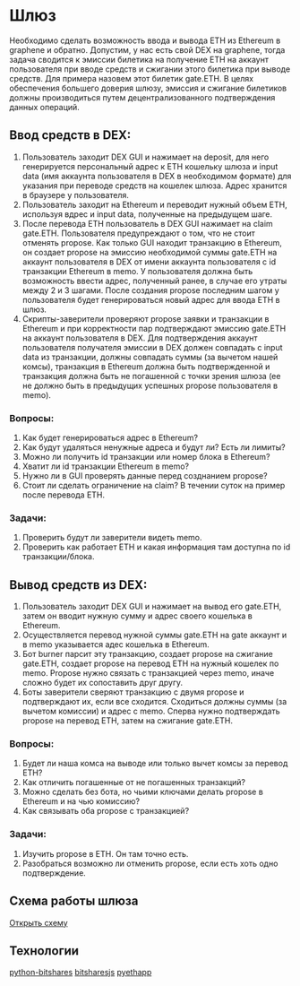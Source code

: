 # Шлюз
Необходимо сделать возможность ввода и вывода ETH из Ethereum в graphene и обратно. Допустим, у нас есть свой DEX на graphene, тогда задача сводится к эмиссии билетика на получение ETH на аккаунт пользователя при вводе средств и сжигании этого билетика при выводе средств. Для примера назовем этот билетик gate.ETH. В целях обеспечения большего доверия шлюзу, эмиссия и сжигание билетиков должны производиться путем децентрализованного подтверждения данных операций.

## Ввод средств в DEX:
1. Пользователь заходит DEX GUI и нажимает на deposit, для него генерируется персональный адрес к ETH кошельку шлюза и input data (имя аккаунта пользователя в DEX в необходимом формате) для указания при переводе средств на кошелек шлюза. Адрес хранится в браузере у пользователя.
2. Пользователь заходит на Ethereum и переводит нужный объем ETH, используя вдрес и input data, полученные на предыдущем шаге.
3. После перевода ETH пользователь в DEX GUI нажимает на claim gate.ETH. Пользователя предупреждают о том, что не стоит отменять propose. Как только GUI находит транзакцию в Ethereum, он создает propose на эмиссию необходимой суммы gate.ETH на аккаунт пользователя в DEX от имени аккаунта пользователя с id транзакции Ethereum в memo. У пользователя должна быть возможность ввести адрес, полученный ранее, в случае его утраты между 2 и 3 шагами. После создания propose последним шагом у пользователя будет генерироваться новый адрес для ввода ETH в шлюз.
4. Скрипты-заверители проверяют propose заявки и транзакции в Ethereum и при корректности пар подтверждают эмиссию gate.ETH на аккаунт пользователя в DEX. Для подтверждения аккаунт пользователя получателя эмиссии в DEX должен совпадать с input data из транзакции, должны совпадать суммы (за вычетом нашей комсы), транзакция в Ethereum должна быть подтвержденной и транзакция должна быть не погашенной с точки зрения шлюза (ее не должно быть в предыдущих успешных propose пользователя в memo).

### Вопросы:
1. Как будет генерироваться адрес в Ethereum?
2. Как будут удаляться ненужные адреса и будут ли? Есть ли лимиты?
3. Можно ли получить id транзакции или номер блока в Ethereum?
4. Хватит ли id транзакции Ethereum в memo?
5. Нужно ли в GUI проверять данные перед созднанием propose?
6. Стоит ли сделать ограничение на claim? В течении суток на пример после перевода ETH.

### Задачи:
1. Проверить будут ли заверители видеть memo.
2. Проверить как работает ETH и какая информация там доступна по id транзакции/блока.

## Вывод средств из DEX:
1. Пользователь заходит DEX GUI и нажимает на вывод его gate.ETH, затем он вводит нужную сумму и адрес своего кошелька в Ethereum.
2. Осуществляется перевод нужной суммы gate.ETH на gate аккаунт и в memo указывается адес кошелька в Ethereum.
3. Бот burner парсит эту транзакцию, создает propose на сжигание gate.ETH, создает propose на перевод ETH на нужный кошелек по memo. Propose нужно связать с транзакцией через memo, иначе сложно будет их сопоставить друг другу.
4. Боты заверители сверяют транзакцию с двумя propose и подтверждают их, если все сходится. Сходиться должны суммы (за вычетом комиссии) и адрес с memo. Сперва нужно подтверждать propose на перевод ETH, затем на сжигание gate.ETH.

### Вопросы:
1. Будет ли наша комса на выводе или только вычет комсы за перевод ETH?
2. Как отличить погашенные от не погашенных транзакций?
3. Можно сделать без бота, но чьими ключами делать propose в Ethereum и на чью комиссию?
4. Как связывать оба propose с транзакцией?

### Задачи:
1. Изучить propose в ETH. Он там точно есть.
2. Разобраться возможно ли отменить propose, если есть хоть одно подтверждение.

## Схема работы шлюза
[Открыть схему](https://www.draw.io/?lightbox=1&highlight=0000ff&edit=_blank&layers=1&nav=1&page=1&title=Gate.xml#Uhttps%3A%2F%2Fraw.githubusercontent.com%2Fu-transnet%2Fcodebase%2Fgate%2FGate%2520UTT%2520-%2520ETH%2FGate.xml)

## Технологии
[python-bitshares](https://github.com/xeroc/python-bitshares)
[bitsharesjs](https://github.com/bitshares/bitsharesjs)
[pyethapp](https://github.com/ethereum/pyethapp/wiki/The_Console)
